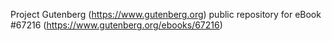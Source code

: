 Project Gutenberg (https://www.gutenberg.org) public repository for
eBook #67216 (https://www.gutenberg.org/ebooks/67216)
